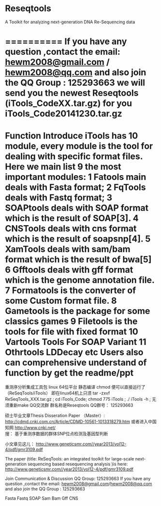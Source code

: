 Reseqtools
==========

A Toolkit for analyzing next-generation DNA Re-Sequencing data

==========
If you have any question ,contact the email: hewm2008@gmail.com  /  hewm2008@qq.com  and also join the QQ Group : 125293663
we will send you the newest  Reseqtools (iTools_CodeXX.tar.gz)  for you  
iTools_Code20141230.tar.gz
==========
Function Introduce
iTools has 10 module, every module is the tool for dealing with specific format files. Here we main list 9  the most important modules:
1 Fatools                   main deals with Fasta format;
2 FqTools                  deals with Fastq format;
3 SOAPtools                deals with SOAP format which is the result of SOAP[3].
4 CNSTools                 deals with cns format which is the result of soapsnp[4].
5 XamTools                 deals with sam/bam format which is the result of bwa[5]
6 Gfftools                 deals with gff format which is the genome annotation file.
7 Formatools               is the converter of some Custom format file.
8 Gametools                is the package for some classics games
9 Filetools                 is the tools for file with fixed format 
10 Vartools                 Tools For SOAP Variant
11 Othrtools                LDDecay etc
Users also can comprehensive understand of function by get the readme/ppt
==========
重测序分析集成工具包 linux 64位平台 静态编译 chmod 便可以直接运行了 （ReSeqTools/iTools）
即在linux64机上只须 tar -zxvf  ReSeqTools_XXX.tar.gz   ;  cd   iTools_Code;  chmod 775 iTools ;  ./ iTools  -h   ; 无须重新make 
QQ交流群 群名称是Reseqtools  QQ群号： 125293663

硕士毕业文章Thesis Disseration Paper （Master）: 
http://cdmd.cnki.com.cn/Article/CDMD-10561-1013318279.htm
或者进入中国知网  http://www.cnki.net/  
搜： 基于重测序数据的群体SNP位点检测及基因型判断

小文章见这儿：
http://www.geneticsmr.com//year2013/vol12-4/pdf/gmr3109.pdf

The paper (title: ReSeqTools: an integrated toolkit for large-scale next-generation sequencing based resequencing analysis  )is here:
http://www.geneticsmr.com//year2013/vol12-4/pdf/gmr3109.pdf


Join Communication & Discussion QQ Group: 125293663
If you have any question ,contact the email: hewm2008@gmail.com/hewm2008@qq.com  and also join the QQ Group : 125293663

Fasta  Fastq  SOAP  Sam Bam Gff CNS
